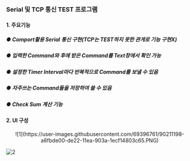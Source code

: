 ### Serial 및 TCP 통신 TEST 프로그램

#### 1. 주요기능
##### ● Comport활용 Serial 통신 구현(TCP는 TEST하지 못한 관게로 기능 구현X)
##### ● 입력한 Command와 후에 받은 Command를 Text창에서 확인 가능 
##### ● 설정한 Timer Interval마다 반복적으로 Command를 보낼 수 있음
##### ● 자주쓰는 Command들을 저장하여 쓸 수 있음
##### ● Check Sum 계산 기능


#### 2. UI 구성
<div align=center> 
  ![1](https://user-images.githubusercontent.com/69396761/90211198-a6fbde00-de22-11ea-903a-1ecf14803c65.PNG)
</div>

![2](https://user-images.githubusercontent.com/69396761/90211200-a82d0b00-de22-11ea-9cb0-ab4867d34c23.PNG)

